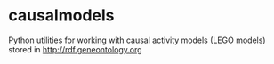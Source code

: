 # causalmodels

Python utilities for working with causal activity models (LEGO models) stored in http://rdf.geneontology.org

